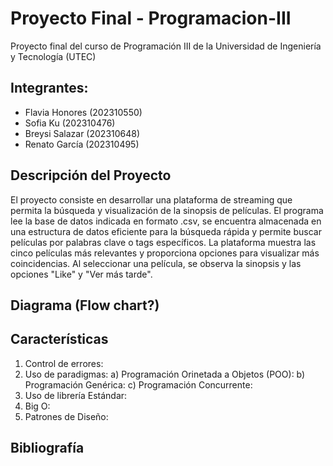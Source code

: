 # Proyecto Final - Programacion-III

Proyecto final del curso de Programación III de la Universidad de Ingeniería y Tecnología (UTEC)

## Integrantes:
- Flavia Honores (202310550)
- Sofia Ku (202310476)
- Breysi Salazar (202310648)
- Renato García (202310495)

## Descripción del Proyecto
El proyecto consiste en desarrollar una plataforma de streaming que permita la búsqueda y visualización de la sinopsis de películas. El programa lee la base de datos indicada en formato .csv, se encuentra almacenada en una estructura de datos eficiente para la búsqueda rápida y permite buscar películas por palabras clave o tags específicos. La plataforma muestra las cinco películas más relevantes y proporciona opciones para visualizar más coincidencias. Al seleccionar una película, se observa la sinopsis y las opciones "Like" y "Ver más tarde".

## Diagrama (Flow chart?)

## Características
1. Control de errores:
2. Uso de paradigmas:
   a) Programación Orinetada a Objetos (POO):
   b) Programación Genérica:
   c) Programación Concurrente:
3. Uso de librería Estándar:
4. Big O:
5. Patrones de Diseño:

## Bibliografía
